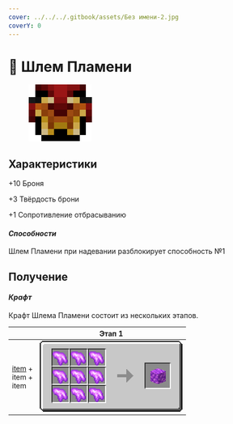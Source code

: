 ```yaml
---
cover: ../../../.gitbook/assets/Без имени-2.jpg
coverY: 0
---
```


# 🎩 Шлем Пламени



<figure><img src="../../../.gitbook/assets/image (4).png" alt=""><figcaption></figcaption></figure>

## Характеристики

\+10 Броня

\+3 Твёрдость брони

\+1 Сопротивление отбрасыванию



#### _Способности_

Шлем Пламени при надевании разблокирует способность №1

## Получение

#### _Крафт_

Крафт Шлема Пламени состоит из нескольких этапов.

|                                                                                | Этап 1                                                                                                  |
| ------------------------------------------------------------------------------ | ------------------------------------------------------------------------------------------------------- |
| <p><a href="shlem-plameni.md#kharakteristiki">item</a> +<br>item +<br>item</p> | <img src="../../../.gitbook/assets/raw_pink_ore_block_result-x1.png" alt="Этап 1" data-size="original"> |
